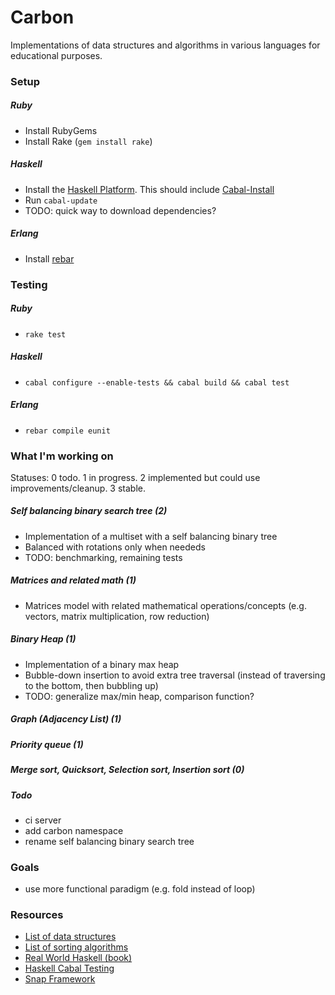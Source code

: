 Carbon
======

Implementations of data structures and algorithms in various languages for educational purposes.

### Setup
##### Ruby
- Install RubyGems
- Install Rake (`gem install rake`)

##### Haskell
- Install the [Haskell Platform][6]. This should include [Cabal-Install][7]
- Run `cabal-update`
- TODO: quick way to download dependencies?

##### Erlang
- Install [rebar][8]

### Testing
##### Ruby
- `rake test`

##### Haskell
- `cabal configure --enable-tests && cabal build && cabal test`

##### Erlang
- `rebar compile eunit`

### What I'm working on
Statuses: 0 todo. 1 in progress. 2 implemented but could use improvements/cleanup. 3 stable.

##### Self balancing binary search tree (2)
- Implementation of a multiset with a self balancing binary tree
- Balanced with rotations only when neededs
- TODO: benchmarking, remaining tests

##### Matrices and related math (1)
- Matrices model with related mathematical operations/concepts (e.g. vectors, matrix multiplication, row reduction)

##### Binary Heap (1)
- Implementation of a binary max heap
- Bubble-down insertion to avoid extra tree traversal (instead of traversing to the bottom, then bubbling up)
- TODO: generalize max/min heap, comparison function?

##### Graph (Adjacency List) (1)

##### Priority queue (1)

##### Merge sort, Quicksort, Selection sort, Insertion sort (0)

##### Todo
- ci server
- add carbon namespace
- rename self balancing binary search tree

### Goals
- use more functional paradigm (e.g. fold instead of loop)

### Resources
- [List of data structures][1]
- [List of sorting algorithms][2]
- [Real World Haskell (book)][3]
- [Haskell Cabal Testing][4]
- [Snap Framework][5]

[1]: http://en.wikipedia.org/wiki/List_of_data_structures
[2]: http://en.wikipedia.org/wiki/List_of_algorithms#Sequence_Sorting
[3]: http://book.realworldhaskell.org/
[4]: http://www.haskell.org/cabal/users-guide/developing-packages.html
[5]: https://github.com/snapframework/snap-core
[6]: http://www.haskell.org/platform/linux.html
[7]: http://www.haskell.org/haskellwiki/Cabal-Install
[8]: https://github.com/basho/rebar
